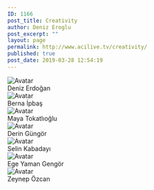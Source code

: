 ```yaml
---
ID: 1166
post_title: Creativity
author: Deniz Eroglu
post_excerpt: ""
layout: page
permalink: http://www.acilive.tv/creativity/
published: true
post_date: 2019-03-28 12:54:19
---
```

<!-- wp:html -->
<div class="our-members-div container">
  <div class="row justify-content-center">
    <div class="crew-members container col-6 col-sm-4 order-1">
<img class="rounded mx-auto d-block crew-image " src="http://www.acilive.tv/wp-content/uploads/2019/04/deniz-erdogan.jpg" alt="Avatar">
      <div class="middle">
        <div class="text">Deniz Erdoğan</div>
      </div>
    </div>      
<img class="rounded mx-auto d-block crew-image " src="http://www.acilive.tv/wp-content/uploads/2019/04/1585-Berna-Nur-İpbaş.jpg" alt="Avatar">
      <div class="middle">
        <div class="text">Berna İpbaş</div>
      </div>
    </div>
    <div class="crew-members container container col-6 col-sm-4"> <img class="rounded mx-auto d-block crew-image " src="http://www.acilive.tv/wp-content/uploads/2019/04/1693-Maya-Tokatlıoğlu.jpg" alt="Avatar">
      <div class="middle">
        <div class="text">Maya Tokatlıoğlu</div>
      </div>
    </div>
    <div class="crew-members container col-6 col-sm-4 "> <img class="rounded mx-auto d-block crew-image " src="http://www.acilive.tv/wp-content/uploads/2019/04/1744-Derin-Güngör.jpg" alt="Avatar "> 
      <div class="middle ">
        <div class="text ">Derin Güngör</div>
      </div>
    </div>
    <div class="crew-members container col-6 col-sm-4 "> <img class="rounded mx-auto d-block crew-image " src="http://www.acilive.tv/wp-content/uploads/2019/04/896_SELYN_KABADAYI.jpg" alt="Avatar ">
      <div class="middle ">
        <div class="text ">Selin Kabadayı</div>
      </div>
    </div>
    <div class="crew-members container col-6 col-sm-4 "> <img class="rounded mx-auto d-block crew-image " src="http://www.acilive.tv/wp-content/uploads/2019/04/812_EGE_YAMAN_GENGOeR.jpg" alt="Avatar "> 
      <div class="middle ">
        <div class="text ">Ege Yaman Gengör</div>
      </div>
    </div>
<div class="crew-members container col-6 col-sm-4 "> <img class="rounded mx-auto d-block crew-image " src="http://www.acilive.tv/wp-content/uploads/2019/04/869_ZEYNEP_OeZCAN.jpg" alt="Avatar "> 
      <div class="middle ">
        <div class="text ">Zeynep Özcan</div>
      </div>
    </div>
  </div>
<!-- /wp:html -->